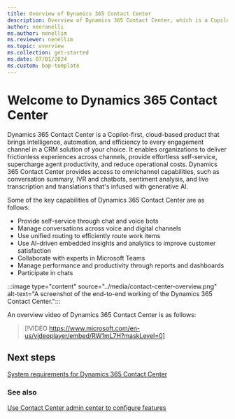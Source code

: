 ```yaml
---
title: Overview of Dynamics 365 Contact Center
description: Overview of Dynamics 365 Contact Center, which is a Copilot-first, cloud-based contact center.
author: neeranelli
ms.author: nenellim
ms.reviewer: nenellim
ms.topic: overview
ms.collection: get-started
ms.date: 07/01/2024
ms.custom: bap-template
---
```


# Welcome to Dynamics 365 Contact Center

Dynamics 365 Contact Center is a Copilot-first, cloud-based product that brings intelligence, automation, and efficiency to every engagement channel in a CRM solution of your choice. It enables organizations to deliver frictionless experiences across channels, provide effortless self-service, supercharge agent productivity, and reduce operational costs. Dynamics 365 Contact Center provides access to omnichannel capabilities, such as conversation summary, IVR and chatbots, sentiment analysis, and live transcription and translations that's infused with generative AI.

Some of the key capabilities of Dynamics 365 Contact Center are as follows:

- Provide self-service through chat and voice bots
- Manage conversations across voice and digital channels
- Use unified routing to efficiently route work items
- Use AI-driven embedded insights and analytics to improve customer satisfaction
- Collaborate with experts in Microsoft Teams
- Manage performance and productivity through reports and dashboards
- Participate in chats

:::image type="content" source="../media/contact-center-overview.png" alt-text="A screenshot of the end-to-end working of the Dynamics 365 Contact Center.":::

An overview video of Dynamics 365 Contact Center is as follows:

> [!VIDEO https://www.microsoft.com/en-us/videoplayer/embed/RW1mL7H?maskLevel=0]

## Next steps

[System requirements for Dynamics 365 Contact Center](system-requirements-contact-center.md)  

### See also

[Use Contact Center admin center to configure features](../administer/cc-admin-center.md)  


